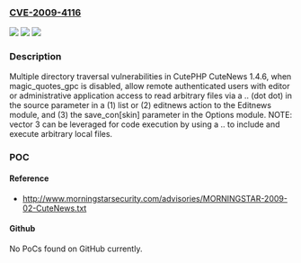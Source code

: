 ### [CVE-2009-4116](https://cve.mitre.org/cgi-bin/cvename.cgi?name=CVE-2009-4116)
![](https://img.shields.io/static/v1?label=Product&message=n%2Fa&color=blue)
![](https://img.shields.io/static/v1?label=Version&message=n%2Fa&color=blue)
![](https://img.shields.io/static/v1?label=Vulnerability&message=n%2Fa&color=brighgreen)

### Description

Multiple directory traversal vulnerabilities in CutePHP CuteNews 1.4.6, when magic_quotes_gpc is disabled, allow remote authenticated users with editor or administrative application access to read arbitrary files via a .. (dot dot) in the source parameter in a (1) list or (2) editnews action to the Editnews module, and (3) the save_con[skin] parameter in the Options module.  NOTE: vector 3 can be leveraged for code execution by using a .. to include and execute arbitrary local files.

### POC

#### Reference
- http://www.morningstarsecurity.com/advisories/MORNINGSTAR-2009-02-CuteNews.txt

#### Github
No PoCs found on GitHub currently.

